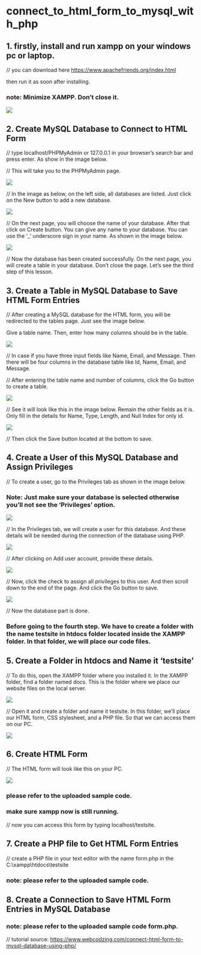 # connect_to_html_form_to_mysql_with_php


## 1. firstly, install and run xampp on your windows pc or laptop.

// you can download here https://www.apachefriends.org/index.html

then run it as soon after installing.

### note: Minimize XAMPP. Don’t close it.

![](https://www.webcodzing.com/uploads/2021/10/Run-Apache-and-MySQL-on-XAMPP.jpg)

## 2. Create MySQL Database to Connect to HTML Form

// type localhost/PHPMyAdmin or 127.0.0.1 in your browser’s search bar and press enter. As show in the image below.

// This will take you to the PHPMyAdmin page. 

![](https://www.webcodzing.com/uploadzvs/2021/10/open-phpmyadmin-page.jpg)

// In the image as below, on the left side, all databases are listed. Just click on the New button to add a new database.

![](https://www.webcodzing.com/uploads/2021/10/MySQL-Database.jpg)

// On the next page, you will choose the name of your database. After that click on Create button. You can give any name to your database. You can use the ‘_’ underscore sign in your name. As shown in the image below. 

![](https://www.webcodzing.com/uploads/2021/10/Create-New-MySQL-Database-for-HTML-form.jpg)

// Now the database has been created successfully. On the next page, you will create a table in your database. Don’t close the page. Let’s see the third step of this lesson.

## 3. Create a Table in MySQL Database to Save HTML Form Entries

// After creating a MySQL database for the HTML form, you will be redirected to the tables page. Just see the image below.

Give a table name. Then, enter how many columns should be in the table.

![](https://www.webcodzing.com/uploads/2021/10/Create-a-Table-in-MySQL-database.jpg)

// In case if you have three input fields like Name, Email, and Message. Then there will be four columns in the database table like Id, Name, Email, and Message.

// After entering the table name and number of columns, click the Go button to create a table.

![](https://www.webcodzing.com/uploads/2021/10/Enter-name-of-columns.jpg)

// See it will look like this in the image below. Remain the other fields as it is. Only fill in the details for Name, Type, Length, and Null Index for only id.

![](https://www.webcodzing.com/uploads/2021/10/Column-details-in-MySQL-Database.jpg)

// Then click the Save button located at the bottom to save.

## 4. Create a User of this MySQL Database and Assign Privileges

// To create a user, go to the Privileges tab as shown in the image below.

### Note: Just make sure your database is selected otherwise you’ll not see the ‘Privileges’ option.

![](https://www.webcodzing.com/uploads/2021/10/Priviliages-in-database.jpg)

// In the Privileges tab, we will create a user for this database. And these details will be needed during the connection of the database using PHP.

![](https://www.webcodzing.com/uploads/2021/10/Add-New-User-for-MySQL-Database.jpg)

// After clicking on Add user account, provide these details.

![](https://www.webcodzing.com/uploads/2021/10/create-a-user-and-assign-all-privileges.jpg)

// Now, click the check to assign all privileges to this user. And then scroll down to the end of the page. And click the Go button to save.

![](https://www.webcodzing.com/uploads/2021/10/create-a-user-and-assign-all-privileges-2.jpg)

// Now the database part is done.

### Before going to the fourth step. We have to create a folder with the name testsite in htdocs folder located inside the XAMPP folder. In that folder, we will place our code files.

## 5. Create a Folder in htdocs and Name it ‘testsite’

// To do this, open the XAMPP folder where you installed it. In the XAMPP folder, find a folder named docs. This is the folder where we place our website files on the local server.

![](https://www.webcodzing.com/uploads/2021/10/htdocs-folder.jpg)

// Open it and create a folder and name it testsite. In this folder, we’ll place our HTML form, CSS stylesheet, and a PHP file. So that we can access them on our PC.

![](https://www.webcodzing.com/uploads/2021/10/testsite-folder.jpg)

## 6. Create HTML Form

// The HTML form will look like this on your PC.

![](https://www.webcodzing.com/uploads/2021/10/HTML-form-to-connect-to-mysql-database.jpg)

### please refer to the uploaded sample code. 
### make sure xampp now is still running.

// now you can access this form by typing localhost/testsite.  

## 7. Create a PHP file to Get HTML Form Entries

// create a PHP file in your text editor with the name form.php in the C:\xampp\htdocs\testsite

### note: please refer to the uploaded sample code.

## 8. Create a Connection to Save HTML Form Entries in MySQL Database

### note: please refer to the uploaded sample code form.php.

// tutorial source: https://www.webcodzing.com/connect-html-form-to-mysql-database-using-php/


